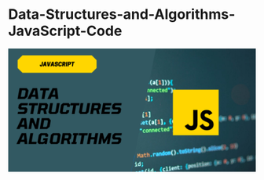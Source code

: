 # Data-Structures-and-Algorithms-JavaScript-Code
![Data_Structure_Algorithm-JavaScript](javaScript.png)